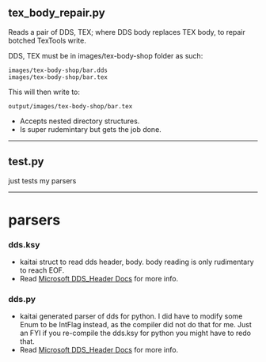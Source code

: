 ## tex_body_repair.py

Reads a pair of DDS, TEX; where DDS body replaces TEX body, to repair botched TexTools write.

DDS, TEX must be in images/tex-body-shop folder as such:

    images/tex-body-shop/bar.dds
    images/tex-body-shop/bar.tex

This will then write to:

    output/images/tex-body-shop/bar.tex

* Accepts nested directory structures.
* Is super rudemintary but gets the job done.

---

## test.py

just tests my parsers

---

# parsers

### dds.ksy

* kaitai struct to read dds header, body. body reading is only rudimentary to reach EOF.
* Read [Microsoft DDS_Header Docs](https://docs.microsoft.com/en-us/windows/win32/direct3ddds/dds-header) for more info.

### dds.py

* kaitai generated parser of dds for python. I did have to modify some Enum to be IntFlag instead, as the compiler did
  not do that for me. Just an FYI if you re-compile the dds.ksy for python you might have to redo that.
* Read [Microsoft DDS_Header Docs](https://docs.microsoft.com/en-us/windows/win32/direct3ddds/dds-header) for more info.

